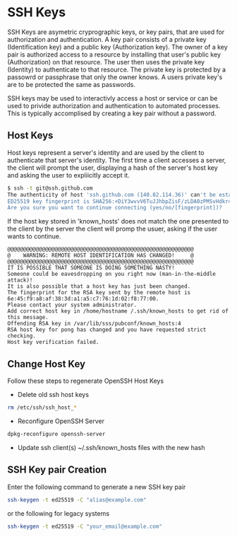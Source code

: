 # SSH Keys

SSH Keys are asymetric cryprographic keys, or key pairs, that are used for authorization and authentication.
A key pair consists of a private key (Identification key) and a public key (Authorization key). The owner of a key pair is authorized access to a resource by installing that user's public key (Authorization) on that resource.
The user then uses the private key (Identity) to authenticate to that resource. The private key is protected by a passowrd or passphrase that only the owner knows. A users private key's are to be protected the same as passwords.

SSH keys may be used to interactivly access a host or service or can be used to privide authorization and authentication to automated processes.
This is typically accomplised by creating a key pair without a password.

## Host Keys

Host keys represent a server's identity and are used by the client to authenticate that server's identity.
The first time a client accesses a server, the client will prompt the user, displaying a hash of the server's host key and asking the user to expliicitly accept it.

```bash
$ ssh -t git@ssh.github.com
The authenticity of host 'ssh.github.com (140.82.114.36)' can't be established.
ED25519 key fingerprint is SHA256:+DiY3wvvV6TuJJhbpZisF/zLDA0zPMSvHdkr4UvCOqU.
Are you sure you want to continue connecting (yes/no/[fingerprint])?
```

If the host key stored in 'known_hosts' does not match the one presented to the client by the server the client will promp the usuer, asking if the user wants to continue.

```text
@@@@@@@@@@@@@@@@@@@@@@@@@@@@@@@@@@@@@@@@@@@@@@@@@@@@@@@@@@@
@    WARNING: REMOTE HOST IDENTIFICATION HAS CHANGED!     @
@@@@@@@@@@@@@@@@@@@@@@@@@@@@@@@@@@@@@@@@@@@@@@@@@@@@@@@@@@@
IT IS POSSIBLE THAT SOMEONE IS DOING SOMETHING NASTY!
Someone could be eavesdropping on you right now (man-in-the-middle attack)!
It is also possible that a host key has just been changed.
The fingerprint for the RSA key sent by the remote host is
6e:45:f9:a8:af:38:3d:a1:a5:c7:76:1d:02:f8:77:00.
Please contact your system administrator.
Add correct host key in /home/hostname /.ssh/known_hosts to get rid of this message.
Offending RSA key in /var/lib/sss/pubconf/known_hosts:4
RSA host key for pong has changed and you have requested strict checking.
Host key verification failed.
```

## Change Host Key

Follow these steps to regenerate OpenSSH Host Keys

- Delete old ssh host keys

```bash
rm /etc/ssh/ssh_host_*
```

- Reconfigure OpenSSH Server

```bash
dpkg-reconfigure openssh-server
```

- Update ssh client(s) ~/.ssh/known_hosts files with the new hash

## SSH Key pair Creation

Enter the following command to generate a new SSH key pair

```bash
ssh-keygen -t ed25519 -C "alias@example.com"
```

or the following for legacy systems

```bash
ssh-keygen -t ed25519 -C "your_email@example.com"
```

